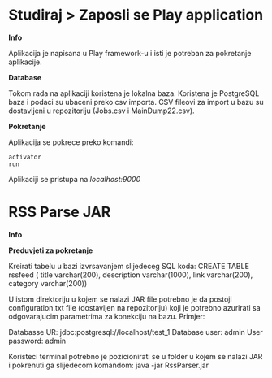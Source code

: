 # Studiraj > Zaposli se Play application

**Info**

Aplikacija je napisana u Play framework-u i isti je potreban za pokretanje aplikacije. 

**Database**

Tokom rada na aplikaciji koristena je lokalna baza. 
Koristena je PostgreSQL baza i podaci su ubaceni preko csv importa. 
CSV fileovi za import u bazu su dostavljeni u repozitoriju (Jobs.csv i MainDump22.csv).

**Pokretanje**

Aplikacija se pokrece preko komandi:

```
activator
run
```

Aplikaciji se pristupa na *localhost:9000*

# RSS Parse JAR

**Info**

**Preduvjeti za pokretanje**

Kreirati tabelu u bazi izvrsavanjem slijedeceg SQL koda:
  CREATE TABLE rssfeed (
  title varchar(200),
  description varchar(1000),
  link varchar(200),
  category varchar(200))
  
U istom direktoriju u kojem se nalazi JAR file potrebno je da postoji configuration.txt file (dostavljen na repozitoriju) koji je potrebno azurirati sa odgovarajucim parametrima za konekciju na bazu. Primjer:

  Databasse UR:
  jdbc:postgresql://localhost/test_1
  Database user:
  admin
  User password:
  admin

Koristeci terminal potrebno je pozicionirati se u folder u kojem se nalazi JAR i pokrenuti ga slijedecom komandom:
java -jar RssParser.jar
